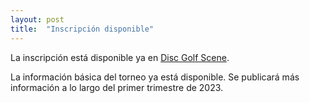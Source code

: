 ```yaml
---
layout: post
title:  "Inscripción disponible"
---
```


La inscripción está disponible ya en <a href="https://www.discgolfscene.com/tournaments/III_Open_Xacobeo_2023/register">Disc Golf Scene</a>.

<!-- more -->

La información básica del torneo ya está disponible. Se publicará más información a lo largo del primer trimestre de 2023.
